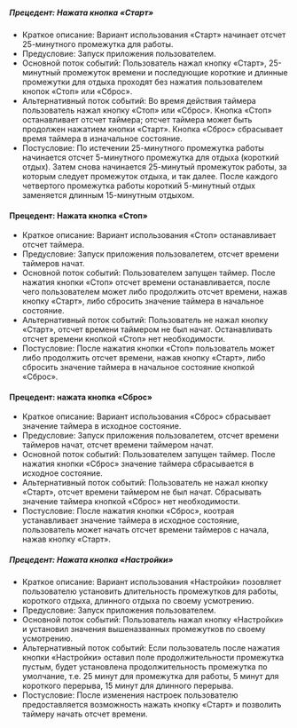 ##### Прецедент:  Нажата кнопка «Старт»
- Краткое описание: Вариант использования «Старт» начинает отсчет 25-минутного промежутка для работы.
- Предусловие: Запуск приложения пользователем.
- Основной поток событий: Пользователь нажал кнопку «Старт», 25-минутный промежуток времени и последующие короткие и длинные промежутки для отдыха проходят без нажатия пользователем кнопок «Стоп» или «Сброс».
- Альтернативный поток событий: Во время действия таймера пользователь нажал кнопку «Стоп» или «Сброс». Кнопка «Стоп» останавливает отсчет таймера; отсчет таймера может быть продолжен нажатием кнопки «Старт». Кнопка «Сброс» сбрасывает время таймера в изначальное состояние.
- Постусловие: По истечении 25-минутного промежутка работы начинается отсчет 5-минутного промежутка для отдыха (короткий отдых). Затем снова начинается 25-минутый промежуток работы, за которым следует промежуток отдыха, и так далее. После каждого четвертого промежутка работы короткий 5-минутный отдых заменяется длинным 15-минутным отдыхом.

#### Прецедент: Нажата кнопка «Стоп»
- Краткое описание: Вариант использования «Стоп» останавливает отсчет таймера.
- Предусловие: Запуск приложения пользовалетем, отсчет времени таймеров начат.
- Основной поток событий: Пользователем запущен таймер. После нажатия кнопки «Стоп» отсчет времени останавливается, после чего пользователем может либо продолжить отсчет времени, нажав кнопку «Старт», либо сбросить значение таймера в начальное состояние.
- Альтернативный поток событий: Пользователь не нажал кнопку «Старт», отсчет времени таймером не был начат. Останавливать отсчет времени кнопкой «Стоп» нет необходимости.
- Постусловие: После нажатия кнопки «Стоп» пользователь может либо продолжить отсчет времени, нажав кнопку «Старт», либо сбросить значение таймера в начальное состояние кнопкой «Сброс».

#### Прецедент: нажата кнопка «Сброс»
- Краткое описание: Вариант использования «Сброс» сбрасывает значение таймера в исходное состояние.
- Предусловие: Запуск приложения пользовалетем, отсчет времени таймеров начат, отсчет времени таймером начат.
- Основной поток событий: Пользователем запущен таймер. После нажатия кнопки «Сброс» значение таймера сбрасывается в исходное состояние.
- Альтернативный поток событий: Пользователь не нажал кнопку «Старт», отсчет времени таймером не был начат. Сбрасывать значение таймера кнопкой «Сброс» нет необходимости.
- Постусловие: После нажатия кнопки «Сброс», коотрая устанавливает значение таймера в исходное состояние, пользователь может начать отсчет времени таймеров с начала, нажав кнопку «Старт».

##### Прецедент: Нажата кнопка «Настройки»
- Краткое описание: Вариант использования «Настройки» позовляет пользователю установить длительность промежутков для работы, короткого отдыха, длинного отдыха по своему усмотрению.
- Предусловие: Запуск приложения пользователем.
- Основной поток событий: Пользователь нажал кнопку «Настройки» и установил значения вышеназванных промежутков по своему усмотрению.
- Альтернативный поток событий: Если пользователь после нажатия кнопки «Настройки» оставил поле продолжительности промежутка пустым, будет установлена продолжительность промежутка по умолчание, т.е. 25 минут для промежутка для работы, 5 минут для короткого перерыва, 15 минут для длинного перерыва.
- Постусловие: После изменения настроек пользователю предоставляется возможность нажать кнопку «Старт» и позволить таймеру начать отсчет времени.


